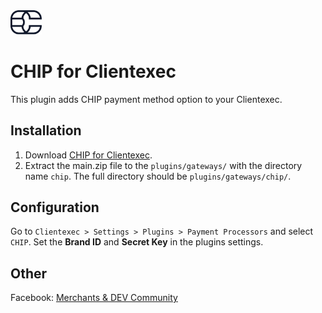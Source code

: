 <img src="./assets/logo.svg" alt="drawing" width="50"/>

# CHIP for Clientexec

This plugin adds CHIP payment method option to your Clientexec.

## Installation

1) Download [CHIP for Clientexec](https://github.com/CHIPAsia/chip-for-clientexec/archive/main.zip).
2) Extract the main.zip file to the `plugins/gateways/` with the directory name `chip`. The full directory should be `plugins/gateways/chip/`.

## Configuration

Go to `Clientexec > Settings > Plugins > Payment Processors` and select `CHIP`.
Set the **Brand ID** and **Secret Key** in the plugins settings.

## Other

Facebook: [Merchants & DEV Community](https://www.facebook.com/groups/3210496372558088)
